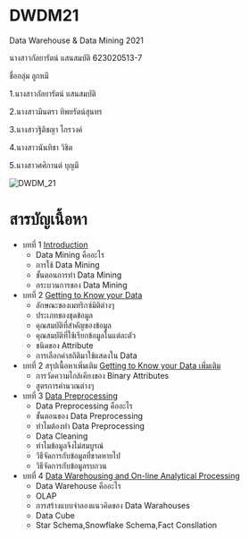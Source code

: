 # DWDM21

Data Warehouse & Data Mining 2021

นางสาวกัลยารัตน์ แสนสมบัติ 623020513-7

ชื่อกลุ่ม ลูกหมี

1.นางสาวกัลยารัตน์ แสนสมบัติ

2.นางสาวมินตรา ทิพยรัตน์สุนทร

3.นางสาวฐิติชญา ไกรวงค์

4.นางสาวนันทิชา วิชิต

5.นางสาวศศิกานต์ บุญมี

![DWDM_21](https://user-images.githubusercontent.com/76939626/140876257-c94041bf-c475-44da-a107-fe9072ac72e4.png)

# สารบัญเนื้อหา
* บทที่ 1 [Introduction](https://github.com/Kanyarat-S/DWDM21/blob/main/HW%20Chapter%201.pdf)
  * Data Mining คืออะไร
  * การใช้ Data Mining
  * ขั้นตอนการทำ Data Mining
  * กระบวนการของ Data Mining 
* บทที่ 2 [Getting to Know your Data](https://github.com/Kanyarat-S/DWDM21/blob/main/HW%20Chapter%202.pdf)
  * ลักษณะของเมทริกซ์มิติต่างๆ
  * ประเภทของชุดข้อมูล
  * คุณสมบัติที่สำคัญของข้อมูล
  * คุณสมบัติที่ใช้เรียกข้อมูลในแต่ละตัว
  * ชนิดของ Attribute
  * การเลือกค่าสถิติมาใช้แสดงใน Data
* บทที่ 2 สรุปเนื้อหาเพิ่มเติม [Getting to Know your Data เพิ่มเติม](https://github.com/Kanyarat-S/DWDM21/blob/main/%E0%B8%9A%E0%B8%97%E0%B8%97%E0%B8%B5%E0%B9%882-Data.pdf)
  * การวัดความไกล้เคียงของ Binary Attributes
  * สูตรการคำนวณต่างๆ
* บทที่ 3 [Data Preprocessing](https://github.com/Kanyarat-S/DWDM21/blob/main/Chapter-3.pdf)
  * Data Preprocessing คืออะไร
  * ขั้นตอนของ Data Preprocessing
  * ทำไมต้องทำ Data Preprocessing
  * Data Cleaning
  * ทำไมข้อมูลจึงไม่สมบูรณ์
  * วิธีจัดการกับข้อมูลที่ขาดหายไป
  * วิธีจัดการกับข้อมูลรบกวน
* บทที่ 4 [Data Warehousing and On-line Analytical Processing](https://github.com/Kanyarat-S/DWDM21/blob/main/Chapter4.pdf)
  * Data Warehouse คืออะไร
  * OLAP
  * การสร้างแบบจำลองแนวคิดของ Data Warahouses
  * Data Cube 
  * Star Schema,Snowflake Schema,Fact Consllation

